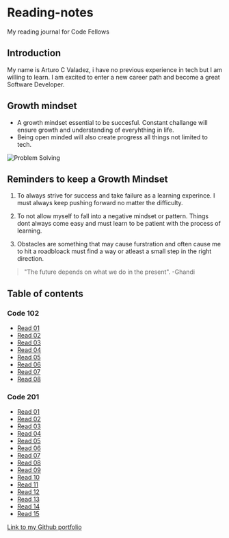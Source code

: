 # Reading-notes

My reading journal for Code Fellows

## Introduction

My name is Arturo C Valadez, i have no previous experience in tech but I am willing to learn. I am excited to enter a new career path and become a great Software Developer.

## Growth mindset

- A growth mindset essential to be succesful. Constant challange will ensure growth and understanding of everyhthing in life.
- Being open minded will also create progress all things not limited to tech.

![Problem Solving](https://images.unsplash.com/photo-1612933510543-5b442296703b?ixlib=rb-4.0.3&ixid=MnwxMjA3fDB8MHxwaG90by1wYWdlfHx8fGVufDB8fHx8&auto=format&fit=crop&w=764&q=80)

## Reminders to keep a Growth Mindset

1. To always strive for success and take failure as a learning experince. I must always keep pushing forward no matter the difficulty.

2. To not allow myself to fall into a negative mindset or pattern. Things dont always come easy and must learn to be patient with the process of learning.

3. Obstacles are something that may cause furstration and often cause me to hit a roadbloack must find a way or atleast a small step in the right direction.

> "The future depends on what we do in the present".
> -Ghandi

## Table of contents

### Code 102

- [Read 01](102/Class1notes.md)
- [Read 02](102/Class2notes.md)
- [Read 03](102/Class3notes.md)
- [Read 04](102/Class4notes.md)
- [Read 05](102/Class5notes.md)
- [Read 06](102/Class6notes.md)
- [Read 07](102/Class7notes.md)
- [Read 08](102/Class8notes.md)

### Code 201

- [Read 01](201/201Class1notes.md)
- [Read 02](201/201Class2notes.md)
- [Read 03](201/201Class3notes.md)
- [Read 04](201/201Class4notes.md)
- [Read 05](201/201Class5notes.md)
- [Read 06](201/201Class6notes.md)
- [Read 07](201/201Class7notes.md)
- [Read 08](201/201Class8notes.md)
- [Read 09](201/201Class9notes.md)
- [Read 10](201/201Class10notes.md)
- [Read 11](201/201Class11notes.md)
- [Read 12](201/201Class12notes.md)
- [Read 13](201/201Class13notes.md)
- [Read 14](201/201Class14notes.md)
- [Read 15](201/201Class15notes.md)

[Link to my Github portfolio](https://github.com/arturovaladez1)